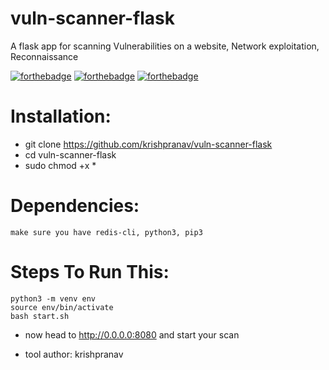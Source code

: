 # vuln-scanner-flask
A flask app for scanning Vulnerabilities on a website, Network exploitation, Reconnaissance

[![forthebadge](https://forthebadge.com/images/badges/made-with-python.svg)](https://forthebadge.com) 
[![forthebadge](https://forthebadge.com/images/badges/made-with-javascript.svg)](https://forthebadge.com)
[![forthebadge](https://forthebadge.com/images/badges/made-with-crayons.svg)](https://forthebadge.com)


# Installation:
- git clone https://github.com/krishpranav/vuln-scanner-flask
- cd vuln-scanner-flask
- sudo chmod +x *

# Dependencies:
```
make sure you have redis-cli, python3, pip3
```

# Steps To Run This:
```
python3 -m venv env
source env/bin/activate
bash start.sh
```

- now head to http://0.0.0.0:8080 and start your scan


- tool author: krishpranav
